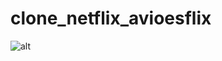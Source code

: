# clone_netflix_avioesflix
![alt](https://github.com/Horlando-Leao/clone_netflix_avioesflix/blob/main/resources/img/avioesgeek.png)